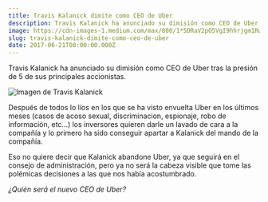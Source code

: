 ```yaml
---
title: Travis Kalanick dimite como CEO de Uber
description: Travis Kalanick ha anunciado su dimisión como CEO de Uber tras la presión de 5 de sus principales accionistas.
image: https://cdn-images-1.medium.com/max/800/1*5DRaV2pO5VgI9hhrjgm1Rw.jpeg
slug: travis-kalanick-dimite-como-ceo-de-uber
date: 2017-06-21T08:00:00.000Z
---
```


Travis Kalanick ha anunciado su dimisión como CEO de Uber tras la presión de 5 de sus principales accionistas.

![Imagen de Travis Kalanick](https://cdn-images-1.medium.com/max/800/1*5DRaV2pO5VgI9hhrjgm1Rw.jpeg)

Después de todos lo líos en los que se ha visto envuelta Uber en los últimos meses (casos de acoso sexual, discriminacion, espionaje, robo de información, etc…) los inversores quieren darle un lavado de cara a la compañía y lo primero ha sido conseguir apartar a Kalanick del mando de la compañía.

Eso no quiere decir que Kalanick abandone Uber, ya que seguirá en el consejo de administración, pero ya no será la cabeza visible que tome las polémicas decisiones a las que nos había acostumbrado.

*¿Quién será el nuevo CEO de Uber?*
